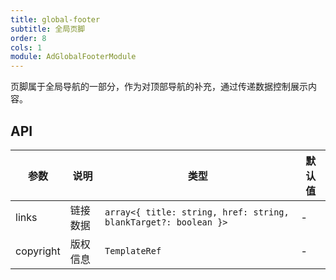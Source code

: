 ```yaml
---
title: global-footer
subtitle: 全局页脚
order: 8
cols: 1
module: AdGlobalFooterModule
---
```


页脚属于全局导航的一部分，作为对顶部导航的补充，通过传递数据控制展示内容。

## API

参数 | 说明 | 类型 | 默认值
----|------|-----|------
links | 链接数据 | `array<{ title: string, href: string, blankTarget?: boolean }>` | -
copyright | 版权信息 | `TemplateRef` | -
